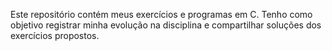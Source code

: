 Este repositório contém meus exercícios e programas em C. Tenho como objetivo registrar minha evolução na disciplina e compartilhar soluções dos exercícios propostos.

